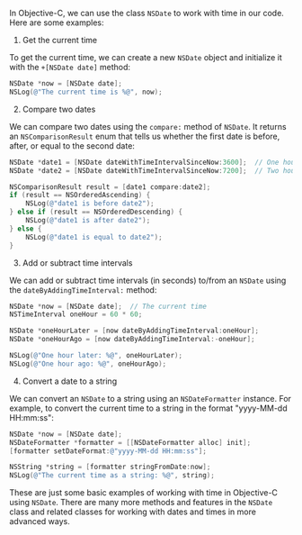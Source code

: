 In Objective-C, we can use the class `NSDate` to work with time in our code. Here are some examples:

1. Get the current time

To get the current time, we can create a new `NSDate` object and initialize it with the `+[NSDate date]` method:

```objective-c
NSDate *now = [NSDate date];
NSLog(@"The current time is %@", now);
```

2. Compare two dates

We can compare two dates using the `compare:` method of `NSDate`. It returns an `NSComparisonResult` enum that tells us whether the first date is before, after, or equal to the second date:

```objective-c
NSDate *date1 = [NSDate dateWithTimeIntervalSinceNow:3600];  // One hour from now
NSDate *date2 = [NSDate dateWithTimeIntervalSinceNow:7200];  // Two hours from now

NSComparisonResult result = [date1 compare:date2];
if (result == NSOrderedAscending) {
    NSLog(@"date1 is before date2");
} else if (result == NSOrderedDescending) {
    NSLog(@"date1 is after date2");
} else {
    NSLog(@"date1 is equal to date2");
}
```

3. Add or subtract time intervals

We can add or subtract time intervals (in seconds) to/from an `NSDate` using the `dateByAddingTimeInterval:` method:

```objective-c
NSDate *now = [NSDate date];  // The current time
NSTimeInterval oneHour = 60 * 60;

NSDate *oneHourLater = [now dateByAddingTimeInterval:oneHour];
NSDate *oneHourAgo = [now dateByAddingTimeInterval:-oneHour];

NSLog(@"One hour later: %@", oneHourLater);
NSLog(@"One hour ago: %@", oneHourAgo);
```

4. Convert a date to a string

We can convert an `NSDate` to a string using an `NSDateFormatter` instance. For example, to convert the current time to a string in the format "yyyy-MM-dd HH:mm:ss":

```objective-c
NSDate *now = [NSDate date];
NSDateFormatter *formatter = [[NSDateFormatter alloc] init];
[formatter setDateFormat:@"yyyy-MM-dd HH:mm:ss"];

NSString *string = [formatter stringFromDate:now];
NSLog(@"The current time as a string: %@", string);
```

These are just some basic examples of working with time in Objective-C using `NSDate`. There are many more methods and features in the `NSDate` class and related classes for working with dates and times in more advanced ways.